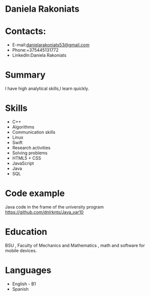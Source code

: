 #  Daniela Rakoniats
# Contacts:
*  E-mail:<danielarakoniats53@gmail.com>
*   Phone:+375445131772
*   LinkedIn:Daniela Rakoniats
# Summary
I have high analytical skills,I learn quickly.
# Skills
*  C++
*  Algorithms
*  Communication skills
*  Linux
*  Swift
*  Research activities
*  Solving problems
*  HTML5 + CSS
*  JavaScript
*  Java
*  SQL
# Code example
Java code in the frame of the university program
<https://github.com/dnlrknts/Java_var10>
# Education
BSU , Faculty of Mechanics and Mathematics , math and software for mobile devices.
# Languages
* English - B1
* Spanish
